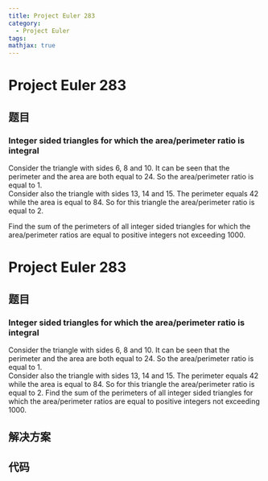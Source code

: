 ```yaml
---
title: Project Euler 283
category:
  - Project Euler
tags:
mathjax: true
---
```

<escape><!-- more --></escape>
    
# Project Euler 283
## 题目
### Integer sided triangles for which the  area/perimeter ratio is integral



Consider the triangle with sides 6, 8 and 10. It can be seen that the perimeter and the area are both equal to 24. 
So the area/perimeter ratio is equal to 1.<br />
Consider also the triangle with sides 13, 14 and 15. The perimeter equals 42 while the area is equal to 84. 
So for this triangle the area/perimeter ratio is equal to 2.


Find the sum of the perimeters of all integer sided triangles for which the area/perimeter ratios are equal to positive integers not exceeding 1000.




# Project Euler 283
## 题目
### Integer sided triangles for which the area/perimeter ratio is integral

Consider the triangle with sides 6, 8 and 10. It can be seen that the perimeter and the area are both equal to 24. So the area/perimeter ratio is equal to 1.<br>Consider also the triangle with sides 13, 14 and 15. The perimeter equals 42 while the area is equal to 84. So for this triangle the area/perimeter ratio is equal to 2.
Find the sum of the perimeters of all integer sided triangles for which the area/perimeter ratios are equal to positive integers not exceeding 1000.


## 解决方案


## 代码


